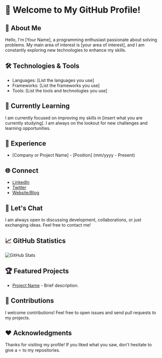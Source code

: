 # 👋 Welcome to My GitHub Profile!

## 🚀 About Me
Hello, I'm [Your Name], a programming enthusiast passionate about solving problems. My main area of interest is [your area of interest], and I am constantly exploring new technologies to enhance my skills.

## 🛠️ Technologies & Tools
- Languages: [List the languages you use]
- Frameworks: [List the frameworks you use]
- Tools: [List the tools and technologies you use]

## 🌱 Currently Learning
I am currently focused on improving my skills in [insert what you are currently studying]. I am always on the lookout for new challenges and learning opportunities.

## 💼 Experience
- [Company or Project Name] - [Position] (mm/yyyy - Present)

## 🌐 Connect
- [LinkedIn](your-linkedin)
- [Twitter](your-twitter)
- [Website/Blog](your-website)

## 💬 Let's Chat
I am always open to discussing development, collaborations, or just exchanging ideas. Feel free to contact me!

## 📈 GitHub Statistics
![GitHub Stats](https://github-readme-stats.vercel.app/api?username=your-username&show_icons=true&theme=radical)

## 🏆 Featured Projects
- [Project Name](project-link) - Brief description.

## 🤝 Contributions
I welcome contributions! Feel free to open issues and send pull requests to my projects.

## ❤️ Acknowledgments
Thanks for visiting my profile! If you liked what you saw, don't hesitate to give a ⭐️ to my repositories.
